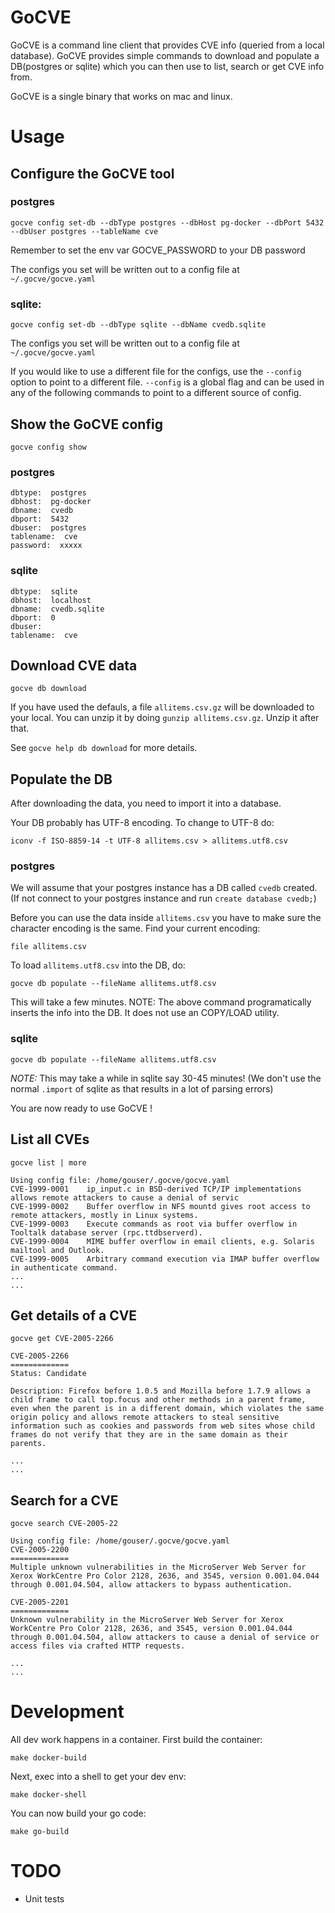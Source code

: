 
# GoCVE

GoCVE is a command line client that provides CVE info (queried from a local database). GoCVE provides simple commands to download and populate a DB(postgres or sqlite) which you can then use to list, search or get CVE info from.

GoCVE is a single binary that works on mac and linux.

# Usage

## Configure the GoCVE tool

### postgres
`gocve config set-db --dbType postgres --dbHost pg-docker --dbPort 5432 --dbUser postgres --tableName cve`

Remember to set the env var GOCVE_PASSWORD to your DB password 

The configs you set will be written out to a config file at `~/.gocve/gocve.yaml`

### sqlite: 
`gocve config set-db --dbType sqlite --dbName cvedb.sqlite`

The configs you set will be written out to a config file at `~/.gocve/gocve.yaml`

If you would like to use a different file for the configs, use the `--config` option to point to a different file. `--config` is a global flag and can be used in any of the following commands to point to a different source of config.

## Show the GoCVE config

`gocve config show`

### postgres 
```
dbtype:  postgres
dbhost:  pg-docker
dbname:  cvedb
dbport:  5432
dbuser:  postgres
tablename:  cve
password:  xxxxx
```
### sqlite
```
dbtype:  sqlite
dbhost:  localhost
dbname:  cvedb.sqlite
dbport:  0
dbuser:  
tablename:  cve
```

## Download CVE data

`gocve db download`

If you have used the defauls, a file `allitems.csv.gz` will be downloaded to your local. You can unzip it by doing `gunzip allitems.csv.gz`. Unzip it after that.

See `gocve help db download` for more details.

## Populate the DB

After downloading the data, you need to import it into a database. 

Your DB probably has UTF-8 encoding. To change to UTF-8 do:

`iconv -f ISO-8859-14 -t UTF-8 allitems.csv > allitems.utf8.csv`


### postgres 
We will assume that your postgres instance has a DB called `cvedb` created. (If not connect to your postgres instance and run `create database cvedb;`)

Before you can use the data inside `allitems.csv` you have to make sure the character encoding is the same. Find your current encoding:

`file allitems.csv `


To load `allitems.utf8.csv` into the DB, do:

`gocve db populate --fileName allitems.utf8.csv`

This will take a few minutes. NOTE: The above command programatically inserts the info into the DB. It does not use an COPY/LOAD utility.

### sqlite

`gocve db populate --fileName allitems.utf8.csv`

*NOTE:* This may take a while in sqlite say 30-45 minutes! (We don't use the normal `.import` of sqlite as that results in a lot of parsing errors)

You are now ready to use GoCVE !

## List all CVEs

`gocve list | more`

```
Using config file: /home/gouser/.gocve/gocve.yaml
CVE-1999-0001 	 ip_input.c in BSD-derived TCP/IP implementations allows remote attackers to cause a denial of servic
CVE-1999-0002 	 Buffer overflow in NFS mountd gives root access to remote attackers, mostly in Linux systems.
CVE-1999-0003 	 Execute commands as root via buffer overflow in Tooltalk database server (rpc.ttdbserverd).
CVE-1999-0004 	 MIME buffer overflow in email clients, e.g. Solaris mailtool and Outlook.
CVE-1999-0005 	 Arbitrary command execution via IMAP buffer overflow in authenticate command.
...
...
```

## Get details of a CVE

`gocve get CVE-2005-2266`

```
CVE-2005-2266
=============
Status: Candidate

Description: Firefox before 1.0.5 and Mozilla before 1.7.9 allows a child frame to call top.focus and other methods in a parent frame, even when the parent is in a different domain, which violates the same origin policy and allows remote attackers to steal sensitive information such as cookies and passwords from web sites whose child frames do not verify that they are in the same domain as their parents.

...
...
```

## Search for a CVE

`gocve search CVE-2005-22`

```
Using config file: /home/gouser/.gocve/gocve.yaml
CVE-2005-2200
=============
Multiple unknown vulnerabilities in the MicroServer Web Server for Xerox WorkCentre Pro Color 2128, 2636, and 3545, version 0.001.04.044 through 0.001.04.504, allow attackers to bypass authentication.

CVE-2005-2201
=============
Unknown vulnerability in the MicroServer Web Server for Xerox WorkCentre Pro Color 2128, 2636, and 3545, version 0.001.04.044 through 0.001.04.504, allow attackers to cause a denial of service or access files via crafted HTTP requests.

...
...
```

# Development

All dev work happens in a container. First build the container:

`make docker-build`

Next, exec into a shell to get your dev env:

`make docker-shell`

You can now build your go code:

`make go-build`


# TODO
* Unit tests
